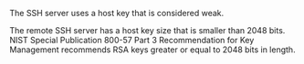 The SSH server uses a host key that is considered weak.

The remote SSH server has a host key size that is smaller than 2048 bits. NIST Special Publication 800-57 Part 3 Recommendation for Key Management recommends RSA keys greater or equal to 2048 bits in length.
